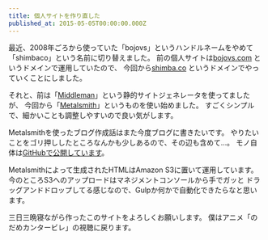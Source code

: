 ```yaml
---
title: 個人サイトを作り直した
published_at: 2015-05-05T00:00:00.000Z
---
```


最近、2008年ごろから使っていた「bojovs」というハンドルネームをやめて
「shimbaco」という名前に切り替えました。
前の個人サイトは[bojovs.com](http://bojovs.com/) というドメインで運用していたので、
今回から[shimba.co](http://www.shimba.co) というドメインでやっていくことにしました。

それと、前は「[Middleman](https://middlemanapp.com/)」という静的サイトジェネレータを使ってましたが、
今回から「[Metalsmith](http://www.metalsmith.io/)」というものを使い始めました。
すごくシンプルで、細かいことも調整しやすいので良い気がします。

Metalsmithを使ったブログ作成話はまた今度ブログに書きたいです。
やりたいことをゴリ押ししたところなんかも少しあるので、その辺も含めて…。
モノ自体は[GitHubで公開しています](https://github.com/shimbaco/shimbaco)。

Metalsmithによって生成されたHTMLはAmazon S3に置いて運用しています。
今のところS3へのアップロードはマネジメントコンソールから手でガッと
ドラッグアンドドロップしてる感じなので、Gulpか何かで自動化できたらなと思います。

三日三晩寝ながら作ったこのサイトをよろしくお願いします。
僕はアニメ「のだめカンタービレ」の視聴に戻ります。
